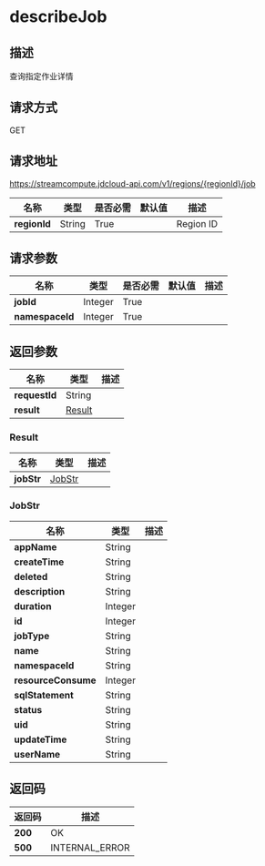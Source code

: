 # describeJob


## 描述
查询指定作业详情

## 请求方式
GET

## 请求地址
https://streamcompute.jdcloud-api.com/v1/regions/{regionId}/job

|名称|类型|是否必需|默认值|描述|
|---|---|---|---|---|
|**regionId**|String|True||Region ID|

## 请求参数
|名称|类型|是否必需|默认值|描述|
|---|---|---|---|---|
|**jobId**|Integer|True|||
|**namespaceId**|Integer|True|||


## 返回参数
|名称|类型|描述|
|---|---|---|
|**requestId**|String||
|**result**|[Result](##Result)||


### <a name="Result">Result</a>
|名称|类型|描述|
|---|---|---|
|**jobStr**|[JobStr](##JobStr)||
### <a name="JobStr">JobStr</a>
|名称|类型|描述|
|---|---|---|
|**appName**|String||
|**createTime**|String||
|**deleted**|String||
|**description**|String||
|**duration**|Integer||
|**id**|Integer||
|**jobType**|String||
|**name**|String||
|**namespaceId**|String||
|**resourceConsume**|Integer||
|**sqlStatement**|String||
|**status**|String||
|**uid**|String||
|**updateTime**|String||
|**userName**|String||

## 返回码
|返回码|描述|
|---|---|
|**200**|OK|
|**500**|INTERNAL_ERROR|
